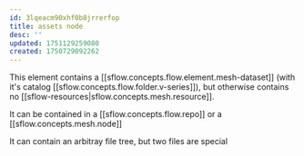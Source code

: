 ```yaml
---
id: 3lqeacm90xhf0b8jrrerfop
title: assets node
desc: ''
updated: 1751129259080
created: 1750729092262
---
```


This element contains a [[sflow.concepts.flow.element.mesh-dataset]] (with it's catalog [[sflow.concepts.flow.folder.v-series]]), but otherwise contains no [[sflow-resources|sflow.concepts.mesh.resource]]. 

It can be contained in a [[sflow.concepts.flow.repo]] or a [[sflow.concepts.mesh.node]]

It can contain an arbitray file tree, but two files are special